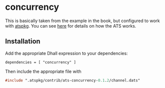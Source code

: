# concurrency

This is basically taken from the example in the book, but configured to work
with [atspkg](http://hackage.haskell.org/package/ats-pkg). You can see
[here](http://ats-lang.sourceforge.net/DOCUMENT/INT2PROGINATS/HTML/x4387.html)
for details on how the ATS works.

## Installation

Add the appropriate Dhall expression to your dependencies:

```dhall
dependencies = [ "concurrency" ]
```

Then include the appropriate file with

```ats
#include ".atspkg/contrib/ats-concurrency-0.1.2/channel.dats"
```
